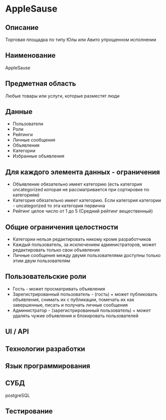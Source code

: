 # AppleSause

## Описание
Торговая площадка по типу Юлы или Авито упрощенном исполнении
## Наименование
AppleSause
## Предметная область
Любые товары или услуги, которые разместят люди
## Данные
- Пользователи
- Роли
- Рейтинги
- Личные сообщения
- Объявления
- Категории
- Избранные объявления
## Для каждого элемента данных - ограничения
- Объявление обязательно имеет категорию (есть категория uncategorized которая не рассматривается при сортировке по категориям)
- Категория обязательно имеет категорию. Если категория категории - uncategorized то эта категория первична
- Рейтинг целое число от 1 до 5 (Средний рейтинг вещественный)
## Общие ограничения целостности
- Категории нельзя редактировать никому кроме разработчиков
- Каждый пользователь, за исключением администраторов, может редактировать только свои объявления
- Личные сообщения между двумя пользователями доступны только этим двум пользователям
## Пользовательские роли
- Гость - может просматривать объявления
- Зарегистрированный пользователь - (гость) + может публиковать объявления, снимать их с публикации, помечать их как завершенные, писать и получать личные сообщения
- Администратор - (зарегистрированный пользователь) + может удалять чужие объявления и блокировать пользователей
## UI / API 
## Технологии разработки
## Язык программирования
## СУБД
postgreSQL
## Тестирование

